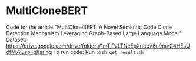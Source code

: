 # MultiCloneBERT
Code for the article "MultiCloneBERT: A Novel Semantic Code Clone Detection Mechanism Leveraging Graph-Based Large Language Model"
Dataset: https://drive.google.com/drive/folders/1mTlPzLTNeEpXntteV6u9mvC4HEsUdfM7?usp=sharing
To run code: Run `bash get_result.sh`
